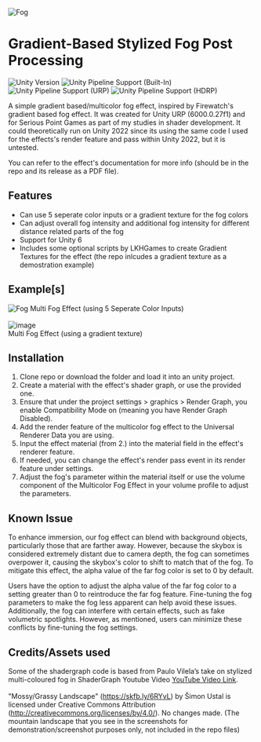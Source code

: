![Fog](https://github.com/user-attachments/assets/47c901e4-3478-4e8d-96be-228a8f614934)

# Gradient-Based Stylized Fog Post Processing
![Unity Version](https://img.shields.io/badge/Unity-6000.0%27LTS%2B-blueviolet?logo=unity)
![Unity Pipeline Support (Built-In)](https://img.shields.io/badge/BiRP_❌-darkgreen?logo=unity)
![Unity Pipeline Support (URP)](https://img.shields.io/badge/URP_✔️-blue?logo=unity)
![Unity Pipeline Support (HDRP)](https://img.shields.io/badge/HDRP_❌-darkred?logo=unity)
 
A simple gradient based/multicolor fog effect, inspired by Firewatch's gradient based fog effect. It was created for Unity URP (6000.0.27f1) and for Serious Point Games as part of my studies in shader development.
It could theoretically run on Unity 2022 since its using the same code I used for the effects's render feature and pass within Unity 2022, but it is untested.

You can refer to the effect's documentation for more info (should be in the repo and its release as a PDF file).

## Features
- Can use 5 seperate color inputs or a gradient texture for the fog colors
- Can adjust overall fog intensity and additional fog intensity for different distance related parts of the fog
- Support for Unity 6
- Includes some optional scripts by LKHGames to create Gradient Textures for the effect (the repo inlcudes a gradient texture as a demostration example)

## Example[s]
![Fog](https://github.com/user-attachments/assets/48e341d1-7dde-493d-87c2-0081d917a79a)
Multi Fog Effect (using 5 Seperate Color Inputs)
<br>
<br>
![image](https://github.com/user-attachments/assets/c0ad7aac-7531-4571-aa63-e40ef5504900)
<br>
Multi Fog Effect (using a gradient texture)

## Installation
1. Clone repo or download the folder and load it into an unity project.
2. Create a material with the effect's shader graph, or use the provided one.
3. Ensure that under the project settings > graphics > Render Graph, you enable Compatibility Mode on (meaning you have Render Graph Disabled).
4. Add the render feature of the multicolor fog effect to the Universal Renderer Data you are using.
5. Input the effect material (from 2.) into the material field in the effect's renderer feature.
6. If needed, you can change the effect's render pass event in its render feature under settings.
7. Adjust the fog's parameter within the material itself or use the volume component of the Multicolor Fog Effect in your volume profile to adjust the parameters.

## Known Issue
To enhance immersion, our fog effect can blend with background objects, particularly those that are farther away. However, because the skybox is considered extremely distant
due to camera depth, the fog can sometimes overpower it, causing the skybox's color to shift to match that of the fog. To mitigate this effect, the alpha value of the far 
fog color is set to 0 by default.

Users have the option to adjust the alpha value of the far fog color to a setting greater than 0 to reintroduce the far fog feature. Fine-tuning the fog parameters to make 
the fog less apparent can help avoid these issues. Additionally, the fog can interfere with certain effects, such as fake volumetric spotlights. However, as mentioned, users 
can minimize these conflicts by fine-tuning the fog settings.

## Credits/Assets used
Some of the shadergraph code is based from Paulo Vilela’s take on stylized multi-coloured fog in ShaderGraph Youtube Video [YouTube Video Link](https://www.youtube.com/watch?v=YDT9s3nNVj0).
<br>
<br>
"Mossy/Grassy Landscape" (https://skfb.ly/6RYvL) by Šimon Ustal is licensed under Creative
Commons Attribution (http://creativecommons.org/licenses/by/4.0/). No changes made.
(The mountain landscape that you see in the screenshots for demonstration/screenshot purposes only, not included in the repo files)
